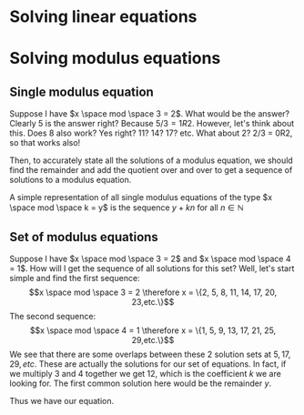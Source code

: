 # Solving linear equations

# Solving modulus equations
## Single modulus equation
Suppose I have $x \space mod \space 3 = 2$. What would be the answer? Clearly 5 is the answer right? Because $5/3=1R2$. However, let's think about this. Does 8 also work? Yes right? 11? 14? 17? etc. What about 2? 2/3 = 0R2, so that works also!

Then, to accurately state all the solutions of a modulus equation, we should find the remainder and add the quotient over and over to get a sequence of solutions to a modulus equation.

A simple representation of all single modulus equations of the type $x \space mod \space k = y$ is the sequence $y + kn$ for all $n \in \mathbb{N}$
## Set of modulus equations
Suppose I have $x \space mod \space 3 = 2$ and $x \space mod \space 4 = 1$. How will I get the sequence of all solutions for this set? Well, let's start simple and find the first sequence:
$$x \space mod \space 3 = 2 \therefore x = \{2, 5, 8, 11, 14, 17, 20, 23,etc.\}$$
The second sequence:
$$x \space mod \space 4 = 1 \therefore x = \{1, 5, 9, 13, 17, 21, 25, 29,etc.\}$$
We see that there are some overlaps between these 2 solution sets at $5, 17, 29, etc.$ These are actually the solutions for our set of equations. In fact, if we multiply 3 and 4 together we get 12, which is the coefficient $k$ we are looking for. The first common solution here would be the remainder $y$. 

Thus we have our equation.